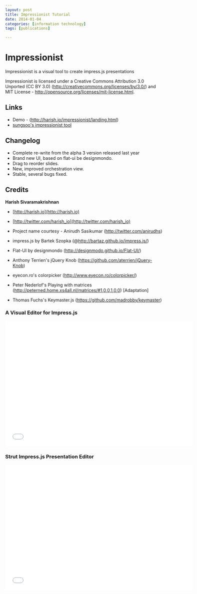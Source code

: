 ```yaml
---
layout: post
title: Impressionist Tutorial
date: 2014-01-04
categories: [information technology]
tags: [publications]

---
```


Impressionist
=======

Impressionist is a visual tool to create impress.js presentations

Impressionist is licensed under a Creative Commons Attribution 3.0 Unported (CC BY 3.0)  (http://creativecommons.org/licenses/by/3.0/) and MIT License - http://opensource.org/licenses/mit-license.html. 


## Links

+ Demo - (http://harish.io/impressionist/landing.html)
+ [sungsoo's impressionist tool](http://sungsoo.github.io/presentations/Impressionist/landing.html)

## Changelog

+ Complete re-write from the alpha 3 version released last year
+ Brand new UI, based on flat-ui be designmondo.
+ Drag to reorder slides.
+ New, improved orchestration view.
+ Stable, several bugs fixed.


## Credits
**Harish Sivaramakrishnan**

+ [http://harish.io](http://harish.io)
+ [http://twitter.com/harish_io](http://twitter.com/harish_io)

+ Project name courtesy - Anirudh Sasikumar (http://twitter.com/anirudhs)
+ impress.js by Bartek Szopka (@http://bartaz.github.io/impress.js/)
+ Flat-UI by designmondo (http://designmodo.github.io/Flat-UI/)
+ Anthony Terrien's jQuery Knob (https://github.com/aterrien/jQuery-Knob)
+ eyecon.ro's colorpicker (http://www.eyecon.ro/colorpicker/)
+ Peter Nederlof's Playing with matrices (http://peterned.home.xs4all.nl/matrices/#1,0,0,1,0,0) [Adaptation]
+ Thomas Fuchs's Keymaster.js (https://github.com/madrobby/keymaster)

### A Visual Editor for Impress.js

<iframe width="600" height="400" src="//www.youtube.com/embed/RIOgPPbHNjk" frameborder="0" allowfullscreen></iframe>

### Strut Impress.js Presentation Editor

<iframe width="600" height="400" src="//www.youtube.com/embed/zA5s8wwme44" frameborder="0" allowfullscreen></iframe>
